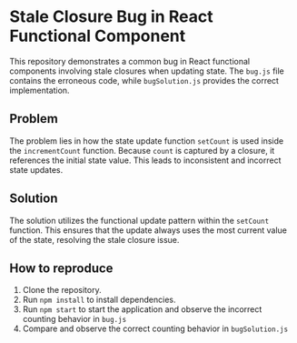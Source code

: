 # Stale Closure Bug in React Functional Component
This repository demonstrates a common bug in React functional components involving stale closures when updating state.  The `bug.js` file contains the erroneous code, while `bugSolution.js` provides the correct implementation.

## Problem
The problem lies in how the state update function `setCount` is used inside the `incrementCount` function.  Because `count` is captured by a closure, it references the initial state value. This leads to inconsistent and incorrect state updates.

## Solution
The solution utilizes the functional update pattern within the `setCount` function. This ensures that the update always uses the most current value of the state, resolving the stale closure issue.

## How to reproduce
1. Clone the repository.
2. Run `npm install` to install dependencies.
3. Run `npm start` to start the application and observe the incorrect counting behavior in `bug.js`
4. Compare and observe the correct counting behavior in `bugSolution.js`